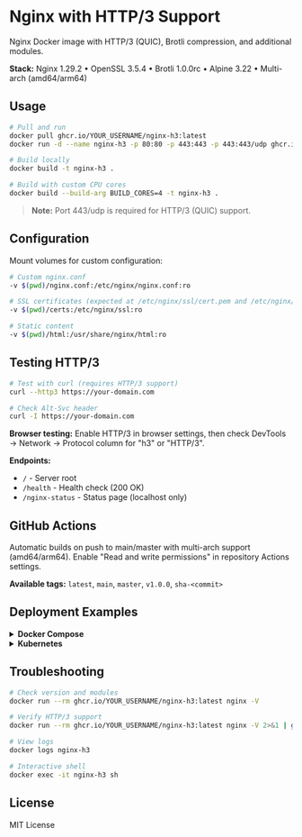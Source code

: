 # Nginx with HTTP/3 Support

Nginx Docker image with HTTP/3 (QUIC), Brotli compression, and additional modules.

**Stack:** Nginx 1.29.2 • OpenSSL 3.5.4 • Brotli 1.0.0rc • Alpine 3.22 • Multi-arch (amd64/arm64)

## Usage

```bash
# Pull and run
docker pull ghcr.io/YOUR_USERNAME/nginx-h3:latest
docker run -d --name nginx-h3 -p 80:80 -p 443:443 -p 443:443/udp ghcr.io/YOUR_USERNAME/nginx-h3:latest

# Build locally
docker build -t nginx-h3 .

# Build with custom CPU cores
docker build --build-arg BUILD_CORES=4 -t nginx-h3 .
```

> **Note:** Port 443/udp is required for HTTP/3 (QUIC) support.

## Configuration

Mount volumes for custom configuration:

```bash
# Custom nginx.conf
-v $(pwd)/nginx.conf:/etc/nginx/nginx.conf:ro

# SSL certificates (expected at /etc/nginx/ssl/cert.pem and /etc/nginx/ssl/key.pem)
-v $(pwd)/certs:/etc/nginx/ssl:ro

# Static content
-v $(pwd)/html:/usr/share/nginx/html:ro
```

## Testing HTTP/3

```bash
# Test with curl (requires HTTP/3 support)
curl --http3 https://your-domain.com

# Check Alt-Svc header
curl -I https://your-domain.com
```

**Browser testing:** Enable HTTP/3 in browser settings, then check DevTools → Network → Protocol column for "h3" or "HTTP/3".

**Endpoints:**
- `/` - Server root
- `/health` - Health check (200 OK)
- `/nginx-status` - Status page (localhost only)

## GitHub Actions

Automatic builds on push to main/master with multi-arch support (amd64/arm64). Enable "Read and write permissions" in repository Actions settings.

**Available tags:** `latest`, `main`, `master`, `v1.0.0`, `sha-<commit>`

## Deployment Examples

<details>
<summary><b>Docker Compose</b></summary>

```yaml
services:
  nginx:
    image: ghcr.io/YOUR_USERNAME/nginx-h3:latest
    ports:
      - "80:80"
      - "443:443"
      - "443:443/udp"
    volumes:
      - ./nginx.conf:/etc/nginx/nginx.conf:ro
      - ./certs:/etc/nginx/ssl:ro
      - ./html:/usr/share/nginx/html:ro
    restart: unless-stopped
```
</details>

<details>
<summary><b>Kubernetes</b></summary>

```yaml
apiVersion: apps/v1
kind: Deployment
metadata:
  name: nginx-h3
spec:
  replicas: 3
  selector:
    matchLabels:
      app: nginx-h3
  template:
    metadata:
      labels:
        app: nginx-h3
    spec:
      containers:
      - name: nginx
        image: ghcr.io/YOUR_USERNAME/nginx-h3:latest
        ports:
        - {containerPort: 80, protocol: TCP}
        - {containerPort: 443, protocol: TCP}
        - {containerPort: 443, protocol: UDP}
        volumeMounts:
        - {name: config, mountPath: /etc/nginx/nginx.conf, subPath: nginx.conf}
        - {name: certs, mountPath: /etc/nginx/ssl}
      volumes:
      - {name: config, configMap: {name: nginx-config}}
      - {name: certs, secret: {secretName: nginx-tls}}
---
apiVersion: v1
kind: Service
metadata:
  name: nginx-h3
spec:
  type: LoadBalancer
  ports:
  - {name: http, port: 80, protocol: TCP}
  - {name: https, port: 443, protocol: TCP}
  - {name: quic, port: 443, protocol: UDP}
  selector:
    app: nginx-h3
```
</details>

## Troubleshooting

```bash
# Check version and modules
docker run --rm ghcr.io/YOUR_USERNAME/nginx-h3:latest nginx -V

# Verify HTTP/3 support
docker run --rm ghcr.io/YOUR_USERNAME/nginx-h3:latest nginx -V 2>&1 | grep http_v3

# View logs
docker logs nginx-h3

# Interactive shell
docker exec -it nginx-h3 sh
```

## License

MIT License

